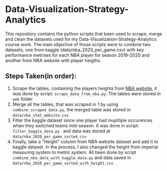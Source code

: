 # Data-Visualization-Strategy-Analytics

This repository contains the python scripts that been used to scrape, merge and clean the datasets used for my Data-Visualization-Strategy-Analytics course work. The main objective
of those scripts were to combine two datasets, one from kaggle (data/nba_2020_per_game.csv) with key performance metrixes for each NBA player for season 2019-2020 and 
another from NBA website with player heigths.

## Steps Taken(in order):
  1. Scrape the tables, containing the players heights from [NBA website](https://www.nba.com/stats/players/bio/?Season=2019-20&SeasonType=Regular%20Season&fbclid=IwAR1HOmAMuXkkiOiB4B1wDi9y5eVsWFmfyTMugrF1yXL7NmaB_oRYBWks8Q0&sort=PLAYER_HEIGHT_INCHES&dir=-1), it was done by script: `scrape_data_from_nba.py`. The tables were stored in `web` folder
  2. Merge all the tables, that was scraped in 1 by using `combine_scraped_data.py`, the merged table was stored in `data/nba_stat_website.csv`
  3. Filter the kaggle dataset since one player had mupltiple occurences when they switched teams mid-season. It was done in script: `filter_kaggle_data.py ` and data was stored at `data/nba_2020_per_game_sorted.csv`
  4. Finally, take a "Height" column from NBA website dataset and add it to kaggle dataset. In the process, I also changed the height from imperial measuring system to metric system. All been done by script `combine_nba_data_with_kaggle_data.py` and data saved in `data/nba_2020_per_game_sorted_with_height.csv`
